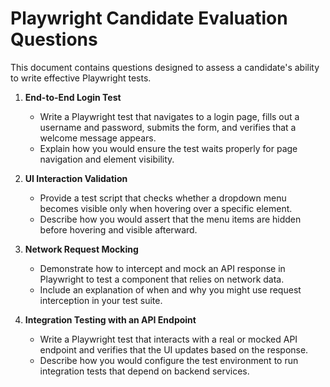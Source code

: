 # Playwright Candidate Evaluation Questions

This document contains questions designed to assess a candidate's ability to write effective Playwright tests.

1. **End-to-End Login Test**
   - Write a Playwright test that navigates to a login page, fills out a username and password, submits the form, and verifies that a welcome message appears.
   - Explain how you would ensure the test waits properly for page navigation and element visibility.

2. **UI Interaction Validation**
   - Provide a test script that checks whether a dropdown menu becomes visible only when hovering over a specific element.
   - Describe how you would assert that the menu items are hidden before hovering and visible afterward.

3. **Network Request Mocking**
   - Demonstrate how to intercept and mock an API response in Playwright to test a component that relies on network data.
   - Include an explanation of when and why you might use request interception in your test suite.


4. **Integration Testing with an API Endpoint**
   - Write a Playwright test that interacts with a real or mocked API endpoint and verifies that the UI updates based on the response.
   - Describe how you would configure the test environment to run integration tests that depend on backend services.
